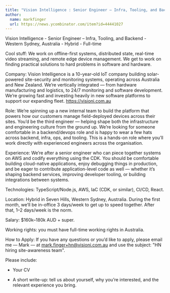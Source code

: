 ```yaml
---
title: "Vision Intelligence : Senior Engineer – Infra, Tooling, and Backend"
author:
  name: markfinger
  url: https://news.ycombinator.com/item?id=44441027
---
```


<JobNavigation />

Vision Intelligence - Senior Engineer – Infra, Tooling, and Backend - Western Sydney, Australia - Hybrid - Full-time

Cool stuff: We work on offline-first systems, distributed state, real-time video streaming, and remote edge device management. We get to work on finding practical solutions to hard problems in software and hardware.

Company: Vision Intelligence is a 10-year-old IoT company building solar-powered site-security and monitoring systems, operating across Australia and New Zealand. We’re vertically integrated — from hardware manufacturing and logistics, to 24&#x2F;7 monitoring and software development. We’re growing fast and investing heavily in new software platforms to support our expanding fleet. <a href="https:&#x2F;&#x2F;visioni.com.au" rel="nofollow">https:&#x2F;&#x2F;visioni.com.au</a>

Role: We’re spinning up a new internal team to build the platform that powers how our customers manage field-deployed devices across their sites. You’d be the third engineer — helping shape both the infrastructure and engineering culture from the ground up. We’re looking for someone comfortable in a backend&#x2F;devops role and is happy to wear a few hats across backend, infra, ops, and tooling. This is a hands-on role where you’ll work directly with experienced engineers across the organisation.

Experience: We’re after a senior engineer who can piece together systems on AWS and codify everything using the CDK. You should be comfortable building cloud-native applications, enjoy debugging things in production, and be eager to contribute application-level code as well — whether it’s shaping backend services, improving developer tooling, or building integrations between systems.

Technologies: TypeScript&#x2F;Node.js, AWS, IaC (CDK, or similar), CI&#x2F;CD, React.

Location: Hybrid in Seven Hills, Western Sydney, Australia. During the first month, we’ll be in-office 3 days&#x2F;week to get up to speed together. After that, 1–2 days&#x2F;week is the norm.

Salary: $160k–180k AUD + super.

Working rights: you must have full-time working rights in Australia.

How to Apply: If you have any questions or you’d like to apply, please email me — Mark — at mark.finger+hn@visioni.com.au and use the subject: &quot;HN hiring site-awareness team&quot;.

Please include:

- Your CV

- A short write-up: tell us about yourself, why you’re interested, and the relevant experience you bring.
<JobApplication />
